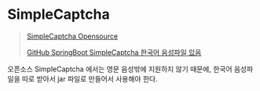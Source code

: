 # SimpleCaptcha

> [SimpleCaptcha Opensource](https://sourceforge.net/p/simplecaptcha/code/ci/master/tree/)
>
> [GitHub SpringBoot SimpleCaptcha 한국어 음성파일 있음](https://github.com/audtjddld/springboot-simplecaptcha/blob/master/src/main/resources/lib/simplecaptcha-1.2.1-mvn.jar)

오픈소스 SimpleCaptcha 에서는 영문 음성밖에 지원하지 않기 때문에, 한국어 음성파일을 따로 받아서 jar 파일로 만들어서 사용해야 한다.
